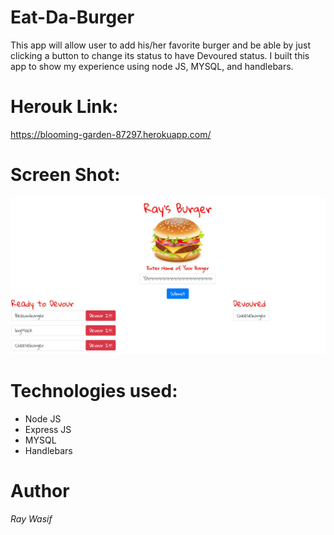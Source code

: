 # Eat-Da-Burger
This app will allow user to add his/her favorite burger and be able by just clicking a button to change its status to have Devoured status. I built this app to show my experience using node JS, MYSQL, and handlebars. 

# Herouk Link:
https://blooming-garden-87297.herokuapp.com/

# Screen Shot:
![](/public/assets/img/appSS.JPG)

# Technologies used:
* Node JS
* Express JS
* MYSQL
* Handlebars
 # Author
 *Ray Wasif*


